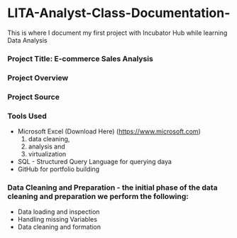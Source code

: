 # LITA-Analyst-Class-Documentation-
This is where I document my first project with Incubator Hub while learning Data Analysis 

### Project Title: E-commerce Sales Analysis 

### Project Overview 

### Project Source 

### Tools Used
- Microsoft Excel (Download Here) (https://www.microsoft.com)
  1. data cleaning,
  2. analysis and
  3. virtualization
- SQL - Structured Query Language for querying daya
- GitHub for portfolio building

### Data Cleaning and Preparation - the initial phase of the data cleaning and preparation we perform the following:
- Data loading and inspection
- Handling missing Variables
- Data cleaning and formation


